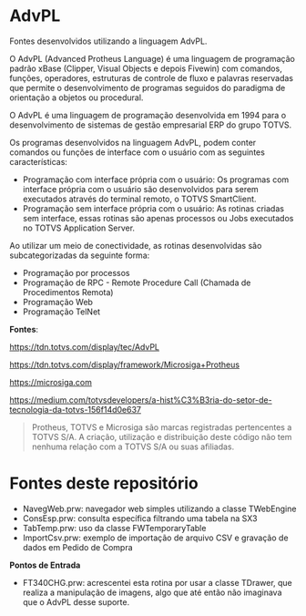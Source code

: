 # AdvPL
Fontes desenvolvidos utilizando a linguagem AdvPL.

O AdvPL (Advanced Protheus Language) é uma linguagem de programação padrão xBase (Clipper, Visual Objects e depois Fivewin) com comandos, funções, operadores, estruturas de controle de fluxo e palavras reservadas que permite o desenvolvimento de programas seguidos do paradigma de orientação a objetos ou procedural.

O AdvPL é uma linguagem de programação desenvolvida em 1994 para o desenvolvimento de sistemas de gestão empresarial ERP do grupo TOTVS.

Os programas desenvolvidos na linguagem AdvPL, podem conter comandos ou funções de interface com o usuário com as seguintes características:

  * Programação com interface própria com o usuário: Os programas com interface própria com o usuário são desenvolvidos para serem executados através do terminal remoto, o TOTVS SmartClient.
  * Programação sem interface própria com o usuário: As rotinas criadas sem interface, essas rotinas são apenas processos ou Jobs executados no TOTVS Application Server. 
  
Ao utilizar um meio de conectividade, as rotinas desenvolvidas são subcategorizadas da seguinte forma:

  * Programação por processos 
  * Programação de RPC - Remote Procedure Call (Chamada de Procedimentos Remota)
  * Programação Web
  * Programação TelNet

**Fontes**:

https://tdn.totvs.com/display/tec/AdvPL

https://tdn.totvs.com/display/framework/Microsiga+Protheus

https://microsiga.com

https://medium.com/totvsdevelopers/a-hist%C3%B3ria-do-setor-de-tecnologia-da-totvs-156f14d0e637

> Protheus, TOTVS e Microsiga são marcas registradas pertencentes a TOTVS S/A. A criação, utilização e distribuição deste código não tem nenhuma relação com a TOTVS S/A ou suas afiliadas.

# Fontes deste repositório

  * NavegWeb.prw: navegador web simples utilizando a classe TWebEngine
  * ConsEsp.prw: consulta específica filtrando uma tabela na SX3
  * TabTemp.prw: uso da classe FWTemporaryTable
  * ImportCsv.prw: exemplo de importação de arquivo CSV e gravação de dados em Pedido de Compra

**Pontos de Entrada**

  * FT340CHG.prw: acrescentei esta rotina por usar a classe TDrawer, que realiza a manipulação de imagens, algo que até então não imaginava que o AdvPL desse suporte. 

